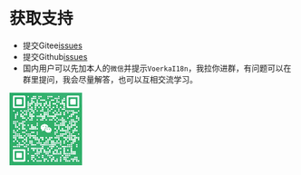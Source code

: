 # 获取支持

- 提交Gitee[issues](https://gitee.com/zhangfisher/voerka-i18n/issues)
- 提交Github[issues](https://github.com/zhangfisher/voerka-i18n/issues)
- 国内用户可以先加本人的`微信`并提示`VoerkaI18n`，我拉你进群，有问题可以在群里提问，我会尽量解答，也可以互相交流学习。

![](./wx.jpg)